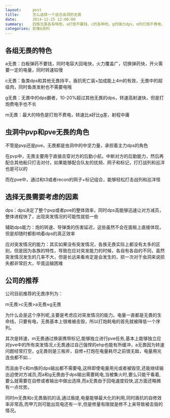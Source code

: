 ```yaml
---
layout:     post
title:      怎么选择一个适合虫洞的无畏
date:       2014-12-25 12:00:00
summary:    四族无畏各有特色，a打炮不要钱、c的各种肉、g的强力dps、m的打炮不费电，虫洞到底应该用哪族无畏呢
categories: 影像&资料
---
```


## 各组无畏的特色

a无畏：白板弹药不要钱，同时电容大回电快，火力覆盖广，切换弹药快，开火需要一定的电量，同时转速较慢

c无畏：鱼类dps和其他无畏持平，盾抗死亡装+加成能上4m的有效，无畏中的超级肉，同时鱼类发射也不需要电哦

g无畏：无畏中的dps霸者，10-20%超过其他无畏的dps，转速高射速快，但是打炮费电手也不长

m无畏：最大的特色是打炮不费电，转速比a好比g差，射程中庸

## 虫洞中pvp和pve无畏的角色

不管是pvp还是pve，无畏都是虫洞中的中坚力量，承担着主力dps的角色

在pvp中，无畏主要用于直接击穿对方的后勤小航，中断对方的后勤能力，然后再配合其他船只打击对付，如果能够配合队友的扰频、网子和标记，打打战列和巡洋也是可以的

而在pve中，通过和t3或者recon的网子+标记组合，能够轻松打击战列和巡洋怪

## 选择无畏需要考虑的因素

dps：dps决定了整个pvp或者pve的整体效率，同时dps高能够迅速让对方减员，整体进程快了，出现突发情况的可能性就低一些

辅助dps能力：炮的转速、导弹类的伤害延迟，这些虽然不会在面板上直接体现，但是却随时都影响着dps的真正效率

应对突发情况的能力：其实如果没有突发情况，各族无畏实际上都没有太多的区别，但是因为各族的特性，导致在应对突发能力的时候，各自有各自的不同，虽然突发情况发生的几率不大，但是长远来看肯定是会发生的，损一次对于虫洞来说损失都非常巨大，毕竟运输困难

## 公司的推荐

公司目前推荐的无畏序列为：

m无畏>c无畏>a无畏≈g无畏


为什么会是这个序列呢,主要是考虑应对突发情况的能力。电量一直都是无畏的生命线，只要有电，无畏基本上很难被击毁，所以打炮耗电的首先就被降低一个序列。

其次是转速，m无畏通过换装携带标记,能够独立进行pve任务,基本上能够独立应对pve中的所有突发情况,c无畏通过自己强悍的ehp也能有所缓冲，a无畏因为转速问题经常打空，g无畏则是三板斧，自修+打炮在电量耗尽之前很无敌，电量用光连虫都不如...

而且由于c和m族的dps输出都不需要电,这样即使电量用光或者被毁空,还能继续输出迫使对方减员,而a和g无畏由于dps输出需要耗电,当被集火时,要么只能干看着,要么就需要在自修或者输出中做出选择,而a无畏由于回电速度较快,这方面还略微有一点优势。

同时m无畏和c无畏盾抗的话,通过盾提,电量能够最大化的利用,同时盾抗的自修效率非常高,而甲亢则可能出现电还有一半,但是修量有限就是修不上来导致被击毁的情况。
